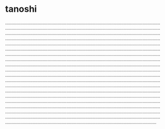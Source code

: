 # tanoshi
.............................................................................................................................................................................................................................................................................................................................................................................................................................................................................................................................................................................................................................................................................................................................................................................................................................................................................................................................................................................................................................................................................................................................................................................................................................................................................................................................................................................................................................................................................................................................................................................................................................................................................................................................................................................................................................................................................................................................................................................................................................................................................................................................................................................................................................................................................................................................................................................................................................................................................................................................................................................